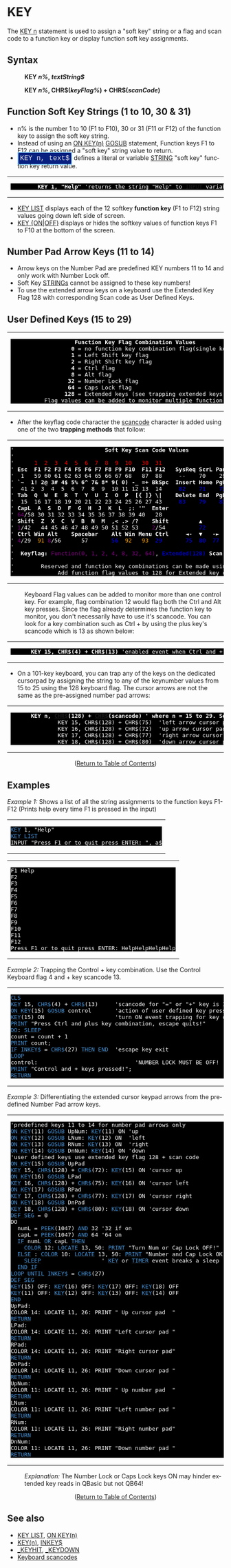 <style>pre.codeide, pre.outputfixed, .outputcrt0 { background-color: #000 !important; color: #FFF !important; }</style><!DOCTYPE html>
<html class="client-nojs" dir="ltr" lang="en">
<head>
<title>KEY - QB64 Phoenix Edition Wiki</title>
</head>
<body class="mediawiki ltr sitedir-ltr mw-hide-empty-elt ns-0 ns-subject page-KEY rootpage-KEY skin-vector action-view skin-vector-legacy vector-feature-language-in-header-enabled vector-feature-language-in-main-page-header-disabled vector-feature-language-alert-in-sidebar-disabled vector-feature-sticky-header-disabled vector-feature-sticky-header-edit-disabled vector-feature-table-of-contents-disabled vector-feature-visual-enhancement-next-disabled">
<div class="mw-body" id="content" role="main">
<a id="top"></a>
<h1 class="firstHeading mw-first-heading" id="firstHeading"><span class="mw-page-title-main">KEY</span></h1>
<div class="vector-body" id="bodyContent">
<div class="mw-body-content mw-content-ltr" dir="ltr" id="mw-content-text" lang="en"><div class="mw-parser-output"><p>The <a href="KEY_n" title="KEY n">KEY n</a> statement is used to assign a "soft key" string or a flag and scan code to a function key or display function soft key assignments.
</p>
<h2><span class="mw-headline" id="Syntax">Syntax</span></h2>
<dl><dd><b>KEY <i>n%</i>, <i>textString$</i></b></dd></dl>
<dl><dd><b>KEY <i>n%</i>, CHR$(<i>keyFlag%</i>) + CHR$(<i>scanCode</i>)</b></dd></dl>
<p>
</p>
<h2><span id="Function_Soft_Key_Strings_.281_to_10.2C_30_.26_31.29"></span><span class="mw-headline" id="Function_Soft_Key_Strings_(1_to_10,_30_&amp;_31)">Function Soft Key Strings (1 to 10, 30 &amp; 31)</span></h2>
<ul><li>n% is the number 1 to 10 (F1 to F10), 30 or 31 (F11 or F12) of the function key to assign the soft key string.</li>
<li>Instead of using an <a href="ON_KEY(n)" title="ON KEY(n)">ON KEY(n)</a> <a href="GOSUB" title="GOSUB">GOSUB</a> statement, Function keys F1 to F12 can be assigned a "soft key" string value to return.</li>
<li><span style="border: 2px solid #87cefa; border-radius: 4px; padding: 4px; font-family: Courier New, monospace, Courier; font-size: 16px; white-space: nowrap; background: #082080; color: #e2e2e2;">KEY n, text$</span> defines a literal or variable <a href="STRING" title="STRING">STRING</a> "soft key" function key return value.</li></ul>
<table cellpadding="5px" width="100%">
<tbody><tr>
<td><pre class="outputfixed">        <b>KEY 1, "Help"</b> 'returns the string "Help" to <a href="INPUT" title="INPUT">INPUT</a> variable when F1 is pressed</pre>
</td></tr></tbody></table>
<ul><li><a href="KEY_LIST" title="KEY LIST">KEY LIST</a> displays each of the 12 softkey <b>function key</b> (F1 to F12) string values going down left side of screen.</li>
<li><a href="KEY_LIST" title="KEY LIST">KEY {ON|OFF}</a> displays or hides the softkey values of function keys F1 to F10 at the bottom of the screen.</li></ul>
<p>
</p>
<h2><span id="Number_Pad_Arrow_Keys_.2811_to_14.29"></span><span class="mw-headline" id="Number_Pad_Arrow_Keys_(11_to_14)">Number Pad Arrow Keys (11 to 14)</span></h2>
<ul><li>Arrow keys on the Number Pad are predefined KEY numbers 11 to 14 and only work with Number Lock off.</li>
<li>Soft Key <a href="STRING" title="STRING">STRINGs</a> cannot be assigned to these key numbers!</li>
<li>To use the extended arrow keys on a keyboard use the Extended Key Flag 128 with corresponding Scan code as User Defined Keys.</li></ul>
<p>
</p>
<h2><span id="User_Defined_Keys_.2815_to_29.29"></span><span class="mw-headline" id="User_Defined_Keys_(15_to_29)">User Defined Keys (15 to 29)</span></h2>
<table cellpadding="5px" width="100%">
<tbody><tr>
<td><pre class="outputfixed">                   <b>Function Key Flag Combination Values</b>
                  <b>0</b> = no function key combination flag(single key)
                  <b>1</b> = Left Shift key flag
                  <b>2</b> = Right Shift key flag
                  <b>4</b> = Ctrl flag
                  <b>8</b> = Alt flag
                 <b>32</b> = Number Lock flag
                 <b>64</b> = Caps Lock flag
                <b>128</b> = Extended keys (see trapping extended keys below)
          Flag values can be added to monitor multiple function key combinations.
</pre>
</td></tr></tbody></table>
<ul><li>After the keyflag code character the <a href="Scancodes" title="Scancodes">scancode</a> character is added using one of the two <b>trapping methods</b> that follow:</li></ul>
<table cellpadding="5px" width="100%">
<tbody><tr>
<td><pre class="outputfixed">'                           <b>Soft Key Scan Code Values</b>
'
'      <span style="color:red;">1  2  3  4  5  6  7  8  9  10   30  31                       Predefined Keys</span>
' <b>Esc  F1 F2 F3 F4 F5 F6 F7 F8 F9 F10  F11 F12   SysReq ScrL Pause</b>
'  1   59 60 61 62 63 64 65 66 67 68   87  88     --    70    29
' <b>`~  1! 2@ 3# 4$ 5% 6^ 7&amp; 8* 9( 0) -_ =+ BkSpc  Insert Home PgUp   NumL   /     *    -</b>
'  41 2  3  4  5  6  7  8  9  10 11 12 13  14     <span style="color:blue;">82    71    73</span>    <span style="color:purple;">32</span>/69  <span style="color:blue;">53</span>    55   74
' <b>Tab  Q  W  E  R  T  Y  U  I  O  P  [{ ]} \|    Delete End  PgDn   7/Home 8/▲  9/PU  + </b>
'  15  16 17 18 19 20 21 22 23 24 25 26 27 43     <span style="color:blue;">83    79    81</span>     71   <span style="color:red;">11</span>/72  73   78
' <b>CapL  A  S  D  F  G  H  J  K  L  ;: '"  Enter                     4/◄-   5    6/-►  E</b>
' <span style="color:purple;">64</span>/58 30 31 32 33 34 35 36 37 38 39 40   28                       <span style="color:red;">12</span>/75  76   <span style="color:red;">13</span>/77 <b>n</b>
' <b>Shift  Z  X  C  V  B  N  M  ,&lt; .&gt; /?    Shift         ▲           1/End  2/▼  3/PD  t</b>
' <span style="color:purple;">1</span>/42   44 45 46 47 48 49 50 51 52 53    <span style="color:purple;">2</span>/54          <span style="color:blue;">72</span>           79   <span style="color:red;">14</span>/80  81   <b>e</b>
' <b>Ctrl Win Alt    Spacebar    Alt Win Menu Ctrl     ◄-  ▼   -►      0/Insert    ./Del r</b>
' <span style="color:purple;">4</span>/29  <span style="color:orange;">91</span> <span style="color:purple;">8</span>/56      57       <span style="color:blue;">56</span>  <span style="color:orange;">92   93</span>  <span style="color:blue;">29       75  80  77</span>       82          83   <span style="color:blue;">28</span>
'
'  <b>Keyflag:</b> <span style="color:purple;">Function(0, 1, 2, 4, 8, 32, 64)</span>, <span style="color:blue;">Extended(128)</span> <b>Scan Code: </b>1-88, <span style="color:orange;">QB64 only(91-93)</span>
'
'        Reserved and function key combinations can be made using the scan code instead.
'             Add function flag values to 128 for Extended key combinations.
</pre>
</td></tr></tbody></table>
<p>
</p>
<dl><dd>Keyboard Flag values can be added to monitor more than one control key. For example, flag combination 12 would flag both the Ctrl and Alt key presses. Since the flag already determines the function key to monitor, you don't necessarily have to use it's scancode. You can look for a key combination such as Ctrl + by using the plus key's scancode which is 13 as shown below:</dd></dl>
<table cellpadding="5px" width="100%">
<tbody><tr>
<td><pre class="outputfixed">      <b>KEY 15, CHR$(4) + CHR$(13)</b> 'enabled event when Ctrl and + key are pressed</pre>
</td></tr></tbody></table>
<p>
</p>
<ul><li>On a 101-key keyboard, you can trap any of the keys on the dedicated cursorpad by assigning the string to any of the keynumber values from 15 to 25 using the 128 keyboard flag. The cursor arrows are not the same as the pre-assigned number pad arrows:</li></ul>
<table cellpadding="5px" width="100%">
<tbody><tr>
<td><pre class="outputfixed">      <b>KEY n, <a href="CHR$" title="CHR$">CHR$</a>(128) + <a href="CHR$" title="CHR$">CHR$</a>(scancode) ' where n = 15 to 29. See: <a href="Scancodes" title="Scancodes">Scancodes</a></b>
              KEY 15, CHR$(128) + CHR$(75)  'left arrow cursor pad
              KEY 16, CHR$(128) + CHR$(72)  'up arrow cursor pad
              KEY 17, CHR$(128) + CHR$(77)  'right arrow cursor pad
              KEY 18, CHR$(128) + CHR$(80)  'down arrow cursor pad
</pre>
</td></tr></tbody></table>
<p>
</p>
<p style="text-align: center">(<a href="#toc">Return to Table of Contents</a>)</p>
<p>
</p>
<h2><span class="mw-headline" id="Examples">Examples</span></h2>
<p><i>Example 1:</i> Shows a list of all the string assignments to the function keys F1-F12 (Prints help every time F1 is pressed in the input)
</p>
<table cellpadding="15px" width="100%">
<tbody><tr>
<td><pre class="codeide"><a href="KEY_n" title="KEY n"><span style="color:#4593D8;">KEY</span></a> 1, "Help"
<a href="KEY_LIST" title="KEY LIST"><span style="color:#4593D8;">KEY LIST</span></a>
INPUT "Press F1 or to quit press ENTER: ", a$
</pre>
</td></tr></tbody></table>
<table cellpadding="15px" width="100%">
<tbody><tr>
<td><pre class="outputcrt0">F1 Help
F2
F3
F4
F5
F6
F7
F8
F9
F10
F11
F12
Press F1 or to quit press ENTER: HelpHelpHelpHelp
</pre>
</td></tr></tbody></table>
<p>
<i>Example 2:</i> Trapping the Control + key combination. Use the Control Keyboard flag 4 and + key scancode 13.
</p>
<table cellpadding="15px" width="100%">
<tbody><tr>
<td><pre class="codeide"><a href="CLS" title="CLS"><span style="color:#4593D8;">CLS</span></a>
<a href="KEY_n" title="KEY n"><span style="color:#4593D8;">KEY</span></a> 15, <a href="CHR$" title="CHR$"><span style="color:#4593D8;">CHR$</span></a>(4) + <a href="CHR$" title="CHR$"><span style="color:#4593D8;">CHR$</span></a>(13)     'scancode for "=" or "+" key is 13
<a href="ON_KEY(n)" title="ON KEY(n)"><span style="color:#4593D8;">ON KEY</span></a>(15) <a href="GOSUB" title="GOSUB"><span style="color:#4593D8;">GOSUB</span></a> control       'action of user defined key press
<a href="KEY(n)" title="KEY(n)"><span style="color:#4593D8;">KEY</span></a>(15) ON                     'turn ON event trapping for key combination
<a href="PRINT" title="PRINT"><span style="color:#4593D8;">PRINT</span></a> "Press Ctrl and plus key combination, escape quits!"
<a class="mw-redirect" href="DO" title="DO"><span style="color:#4593D8;">DO</span></a>: <a href="SLEEP" title="SLEEP"><span style="color:#4593D8;">SLEEP</span></a>
count = count + 1
<a href="PRINT" title="PRINT"><span style="color:#4593D8;">PRINT</span></a> count;
<a class="mw-redirect" href="IF" title="IF"><span style="color:#4593D8;">IF</span></a> <a href="INKEY$" title="INKEY$"><span style="color:#4593D8;">INKEY$</span></a> = <a href="CHR$" title="CHR$"><span style="color:#4593D8;">CHR$</span></a>(27) <a href="THEN" title="THEN"><span style="color:#4593D8;">THEN</span></a> <a href="END" title="END"><span style="color:#4593D8;">END</span></a>  'escape key exit
<a href="LOOP" title="LOOP"><span style="color:#4593D8;">LOOP</span></a>
control:                             'NUMBER LOCK MUST BE OFF!
<a href="PRINT" title="PRINT"><span style="color:#4593D8;">PRINT</span></a> "Control and + keys pressed!";
<a href="RETURN" title="RETURN"><span style="color:#4593D8;">RETURN</span></a>
</pre>
</td></tr></tbody></table>
<p>
<i>Example 3:</i> Differentiating the extended cursor keypad arrows from the predefined Number Pad arrow keys.
</p>
<table cellpadding="15px" width="100%">
<tbody><tr>
<td><pre class="codeide">'predefined keys 11 to 14 for number pad arrows only
<a href="ON_KEY(n)" title="ON KEY(n)"><span style="color:#4593D8;">ON KEY</span></a>(11) <a href="GOSUB" title="GOSUB"><span style="color:#4593D8;">GOSUB</span></a> UpNum: <a href="KEY(n)" title="KEY(n)"><span style="color:#4593D8;">KEY</span></a>(11) ON 'up
<a href="ON_KEY(n)" title="ON KEY(n)"><span style="color:#4593D8;">ON KEY</span></a>(12) <a href="GOSUB" title="GOSUB"><span style="color:#4593D8;">GOSUB</span></a> LNum: <a href="KEY(n)" title="KEY(n)"><span style="color:#4593D8;">KEY</span></a>(12) ON  'left
<a href="ON_KEY(n)" title="ON KEY(n)"><span style="color:#4593D8;">ON KEY</span></a>(13) <a href="GOSUB" title="GOSUB"><span style="color:#4593D8;">GOSUB</span></a> RNum: <a href="KEY(n)" title="KEY(n)"><span style="color:#4593D8;">KEY</span></a>(13) ON  'right
<a href="ON_KEY(n)" title="ON KEY(n)"><span style="color:#4593D8;">ON KEY</span></a>(14) <a href="GOSUB" title="GOSUB"><span style="color:#4593D8;">GOSUB</span></a> DnNum: <a href="KEY(n)" title="KEY(n)"><span style="color:#4593D8;">KEY</span></a>(14) ON 'down
'user defined keys use extended key flag 128 + scan code
<a href="ON_KEY(n)" title="ON KEY(n)"><span style="color:#4593D8;">ON KEY</span></a>(15) <a href="GOSUB" title="GOSUB"><span style="color:#4593D8;">GOSUB</span></a> UpPad
<a href="KEY_n" title="KEY n"><span style="color:#4593D8;">KEY</span></a> 15, <a href="CHR$" title="CHR$"><span style="color:#4593D8;">CHR$</span></a>(128) + <a href="CHR$" title="CHR$"><span style="color:#4593D8;">CHR$</span></a>(72): <a href="KEY(n)" title="KEY(n)"><span style="color:#4593D8;">KEY</span></a>(15) ON 'cursor up
<a href="ON_KEY(n)" title="ON KEY(n)"><span style="color:#4593D8;">ON KEY</span></a>(16) <a href="GOSUB" title="GOSUB"><span style="color:#4593D8;">GOSUB</span></a> LPad
<a href="KEY_n" title="KEY n"><span style="color:#4593D8;">KEY</span></a> 16, <a href="CHR$" title="CHR$"><span style="color:#4593D8;">CHR$</span></a>(128) + <a href="CHR$" title="CHR$"><span style="color:#4593D8;">CHR$</span></a>(75): <a href="KEY(n)" title="KEY(n)"><span style="color:#4593D8;">KEY</span></a>(16) ON 'cursor left
<a href="ON_KEY(n)" title="ON KEY(n)"><span style="color:#4593D8;">ON KEY</span></a>(17) <a href="GOSUB" title="GOSUB"><span style="color:#4593D8;">GOSUB</span></a> RPad
<a href="KEY_n" title="KEY n"><span style="color:#4593D8;">KEY</span></a> 17, <a href="CHR$" title="CHR$"><span style="color:#4593D8;">CHR$</span></a>(128) + <a href="CHR$" title="CHR$"><span style="color:#4593D8;">CHR$</span></a>(77): <a href="KEY(n)" title="KEY(n)"><span style="color:#4593D8;">KEY</span></a>(17) ON 'cursor right
<a href="ON_KEY(n)" title="ON KEY(n)"><span style="color:#4593D8;">ON KEY</span></a>(18) <a href="GOSUB" title="GOSUB"><span style="color:#4593D8;">GOSUB</span></a> DnPad
<a href="KEY_n" title="KEY n"><span style="color:#4593D8;">KEY</span></a> 18, <a href="CHR$" title="CHR$"><span style="color:#4593D8;">CHR$</span></a>(128) + <a href="CHR$" title="CHR$"><span style="color:#4593D8;">CHR$</span></a>(80): <a href="KEY(n)" title="KEY(n)"><span style="color:#4593D8;">KEY</span></a>(18) ON 'cursor down
<a href="DEF_SEG" title="DEF SEG"><span style="color:#4593D8;">DEF SEG</span></a> = 0
DO
  numL = <a href="PEEK" title="PEEK"><span style="color:#4593D8;">PEEK</span></a>(1047) <a href="AND_(boolean)" title="AND (boolean)"><span style="color:#4593D8;">AND</span></a> 32 '32 if on
  capL = <a href="PEEK" title="PEEK"><span style="color:#4593D8;">PEEK</span></a>(1047) <a href="AND_(boolean)" title="AND (boolean)"><span style="color:#4593D8;">AND</span></a> 64 '64 on
  <a href="IF...THEN" title="IF...THEN"><span style="color:#4593D8;">IF</span></a> numL <a href="OR_(boolean)" title="OR (boolean)"><span style="color:#4593D8;">OR</span></a> capL <a href="THEN" title="THEN"><span style="color:#4593D8;">THEN</span></a>
    <a href="COLOR" title="COLOR"><span style="color:#4593D8;">COLOR</span></a> 12: <a href="LOCATE" title="LOCATE"><span style="color:#4593D8;">LOCATE</span></a> 13, 50: <a href="PRINT" title="PRINT"><span style="color:#4593D8;">PRINT</span></a> "Turn Num or Cap Lock OFF!"
  <a href="ELSE" title="ELSE"><span style="color:#4593D8;">ELSE</span></a> : <a href="COLOR" title="COLOR"><span style="color:#4593D8;">COLOR</span></a> 10: <a href="LOCATE" title="LOCATE"><span style="color:#4593D8;">LOCATE</span></a> 13, 50: <a href="PRINT" title="PRINT"><span style="color:#4593D8;">PRINT</span></a> "Number and Cap Lock OK!  "
    <a href="SLEEP" title="SLEEP"><span style="color:#4593D8;">SLEEP</span></a>                  ' <a href="KEY_n" title="KEY n"><span style="color:#4593D8;">KEY</span></a> or <a href="TIMER" title="TIMER"><span style="color:#4593D8;">TIMER</span></a> event breaks a sleep
  <a class="mw-redirect" href="END_IF" title="END IF"><span style="color:#4593D8;">END IF</span></a>
<a href="LOOP" title="LOOP"><span style="color:#4593D8;">LOOP</span></a> <a href="UNTIL" title="UNTIL"><span style="color:#4593D8;">UNTIL</span></a> <a href="INKEY$" title="INKEY$"><span style="color:#4593D8;">INKEY$</span></a> = <a href="CHR$" title="CHR$"><span style="color:#4593D8;">CHR$</span></a>(27)
<a href="DEF_SEG" title="DEF SEG"><span style="color:#4593D8;">DEF SEG</span></a>
<a href="KEY(n)" title="KEY(n)"><span style="color:#4593D8;">KEY</span></a>(15) OFF: <a href="KEY(n)" title="KEY(n)"><span style="color:#4593D8;">KEY</span></a>(16) OFF: <a href="KEY(n)" title="KEY(n)"><span style="color:#4593D8;">KEY</span></a>(17) OFF: <a href="KEY(n)" title="KEY(n)"><span style="color:#4593D8;">KEY</span></a>(18) OFF
<a href="KEY(n)" title="KEY(n)"><span style="color:#4593D8;">KEY</span></a>(11) OFF: <a href="KEY(n)" title="KEY(n)"><span style="color:#4593D8;">KEY</span></a>(12) OFF: <a href="KEY(n)" title="KEY(n)"><span style="color:#4593D8;">KEY</span></a>(13) OFF: <a href="KEY(n)" title="KEY(n)"><span style="color:#4593D8;">KEY</span></a>(14) OFF
<a href="END" title="END"><span style="color:#4593D8;">END</span></a>
UpPad:
COLOR 14: LOCATE 11, 26: PRINT " Up cursor pad  "
<a href="RETURN" title="RETURN"><span style="color:#4593D8;">RETURN</span></a>
LPad:
COLOR 14: LOCATE 11, 26: PRINT "Left cursor pad "
<a href="RETURN" title="RETURN"><span style="color:#4593D8;">RETURN</span></a>
RPad:
COLOR 14: LOCATE 11, 26: PRINT "Right cursor pad"
<a href="RETURN" title="RETURN"><span style="color:#4593D8;">RETURN</span></a>
DnPad:
COLOR 14: LOCATE 11, 26: PRINT "Down cursor pad "
<a href="RETURN" title="RETURN"><span style="color:#4593D8;">RETURN</span></a>
UpNum:
COLOR 11: LOCATE 11, 26: PRINT " Up number pad  "
<a href="RETURN" title="RETURN"><span style="color:#4593D8;">RETURN</span></a>
LNum:
COLOR 11: LOCATE 11, 26: PRINT "Left number pad "
<a href="RETURN" title="RETURN"><span style="color:#4593D8;">RETURN</span></a>
RNum:
COLOR 11: LOCATE 11, 26: PRINT "Right number pad"
<a href="RETURN" title="RETURN"><span style="color:#4593D8;">RETURN</span></a>
DnNum:
COLOR 11: LOCATE 11, 26: PRINT "Down number pad "
<a href="RETURN" title="RETURN"><span style="color:#4593D8;">RETURN</span></a>
</pre>
</td></tr></tbody></table>
<dl><dd><i>Explanation:</i> The Number Lock or Caps Lock keys ON may hinder extended key reads in QBasic but not QB64!</dd></dl>
<p>
</p>
<p style="text-align: center">(<a href="#toc">Return to Table of Contents</a>)</p>
<p>
</p>
<h2><span class="mw-headline" id="See_also">See also</span></h2>
<ul><li><a href="KEY_LIST" title="KEY LIST">KEY LIST</a>, <a href="ON_KEY(n)" title="ON KEY(n)">ON KEY(n)</a></li>
<li><a href="KEY(n)" title="KEY(n)">KEY(n)</a>, <a href="INKEY$" title="INKEY$">INKEY$</a></li>
<li><a href="KEYHIT" title="KEYHIT">_KEYHIT</a>, <a href="KEYDOWN" title="KEYDOWN">_KEYDOWN</a></li>
<li><a href="Keyboard_scancodes" title="Keyboard scancodes">Keyboard scancodes</a></li></ul>
<p>
</p>
<!-- 
NewPP limit report
Cached time: 20240715061326
Cache expiry: 86400
Reduced expiry: false
Complications: [show‐toc]
CPU time usage: 0.072 seconds
Real time usage: 0.088 seconds
Preprocessor visited node count: 936/1000000
Post‐expand include size: 7722/2097152 bytes
Template argument size: 1420/2097152 bytes
Highest expansion depth: 3/100
Expensive parser function count: 0/100
Unstrip recursion depth: 0/20
Unstrip post‐expand size: 0/5000000 bytes
-->
<!--
Transclusion expansion time report (%,ms,calls,template)
100.00%   49.643      1 -total
 12.43%    6.169     98 Template:Cl
 10.78%    5.350      1 Template:PageSyntax
  6.56%    3.259     23 Template:Text
  4.99%    2.478      2 Template:Small
  4.97%    2.468      3 Template:CodeStart
  4.87%    2.418      1 Template:InlineCode
  4.80%    2.382      1 Template:PageExamples
  4.79%    2.380      1 Template:PageSeeAlso
  4.58%    2.276      1 Template:InlineCodeEnd
-->
<!-- Saved in parser cache with key qb64pnix_mw19894-mwmb_:pcache:idhash:526-0!canonical and timestamp 20240715061326 and revision id 8040.
 -->
</div>
</div>
</div>
</div>
</body>
</html>